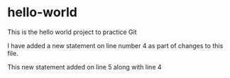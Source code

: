 # hello-world
This is the hello world project to practice Git

I have added a new statement on line number 4 as part of changes to this file.

This new statement added on line 5 along with line 4
